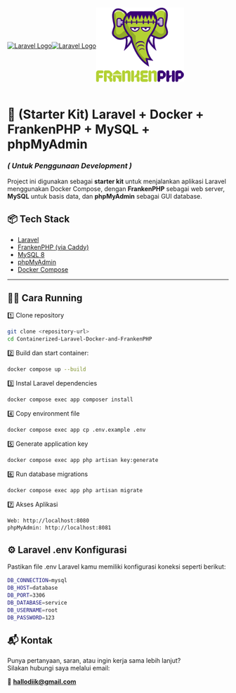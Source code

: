 <div style="display:flex; justify-content:start; align-items:center">
<p align="center"><a href="https://laravel.com" target="_blank"><img src="https://raw.githubusercontent.com/laravel/art/master/logo-lockup/5%20SVG/2%20CMYK/1%20Full%20Color/laravel-logolockup-cmyk-red.svg" width="400" alt="Laravel Logo"></a></p>
<p align="center"><a href="https://www.docker.com/" target="_blank"><img src="https://upload.wikimedia.org/wikipedia/commons/4/4e/Docker_%28container_engine%29_logo.svg" width="350" alt="Laravel Logo"></a></p>
<p align="center"><a href="https://frankenphp.dev/" target="_blank"><img src="https://raw.githubusercontent.com/dunglas/frankenphp/main/frankenphp.png" width="200" alt="Laravel Logo"></a></p>
</div>


# 🚀 (Starter Kit) Laravel + Docker + FrankenPHP + MySQL + phpMyAdmin

### ***( Untuk Penggunaan Development )***
Project ini digunakan sebagai **starter kit** untuk menjalankan aplikasi Laravel menggunakan Docker Compose, dengan **FrankenPHP** sebagai web server, **MySQL** untuk basis data, dan **phpMyAdmin** sebagai GUI database. 


## 📦 Tech Stack

- [Laravel](https://laravel.com/)
- [FrankenPHP (via Caddy)](https://frankenphp.dev/)
- [MySQL 8](https://hub.docker.com/_/mysql)
- [phpMyAdmin](https://hub.docker.com/r/phpmyadmin/phpmyadmin)
- [Docker Compose](https://docs.docker.com/compose/)

---

## 🧑‍💻 Cara Running

1️⃣ Clone repository
```bash
git clone <repository-url>
cd Containerized-Laravel-Docker-and-FrankenPHP
```

2️⃣ Build dan start container: 
```bash
docker compose up --build
```

3️⃣ Instal Laravel dependencies
```bash
docker compose exec app composer install
```

4️⃣ Copy environment file
```bash
docker compose exec app cp .env.example .env
```

5️⃣ Generate application key
```bash
docker compose exec app php artisan key:generate
```

6️⃣ Run database migrations
```zsh
docker compose exec app php artisan migrate
```

7️⃣ Akses Aplikasi
```bash
Web: http://localhost:8080
phpMyAdmin: http://localhost:8081
```
## ⚙️ Laravel .env Konfigurasi
Pastikan file .env Laravel kamu memiliki konfigurasi koneksi seperti berikut:
```bash
DB_CONNECTION=mysql
DB_HOST=database
DB_PORT=3306
DB_DATABASE=service
DB_USERNAME=root
DB_PASSWORD=123
```
## 📬 Kontak

Punya pertanyaan, saran, atau ingin kerja sama lebih lanjut?  
Silakan hubungi saya melalui email:

📧 **hallodiik@gmail.com**
